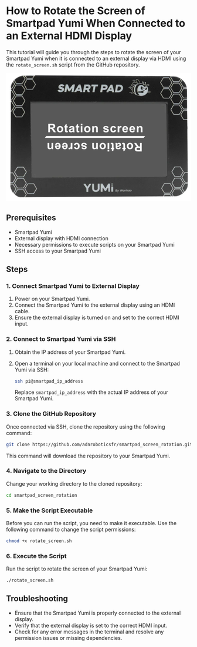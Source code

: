 # How to Rotate the Screen of Smartpad Yumi When Connected to an External HDMI Display

This tutorial will guide you through the steps to rotate the screen of your Smartpad Yumi when it is connected to an external display via HDMI using the `rotate_screen.sh` script from the GitHub repository.

![Smartpad rotation screen](../../img/KlipperSmartPad/Rotation_screen/smartpad_rotation_screen.png)

## Prerequisites

- Smartpad Yumi
- External display with HDMI connection
- Necessary permissions to execute scripts on your Smartpad Yumi
- SSH access to your Smartpad Yumi

## Steps

### 1. Connect Smartpad Yumi to External Display

1. Power on your Smartpad Yumi.
2. Connect the Smartpad Yumi to the external display using an HDMI cable.
3. Ensure the external display is turned on and set to the correct HDMI input.

### 2. Connect to Smartpad Yumi via SSH

1. Obtain the IP address of your Smartpad Yumi.
2. Open a terminal on your local machine and connect to the Smartpad Yumi via SSH:

   ```bash
   ssh pi@smartpad_ip_address
   ```

   Replace `smartpad_ip_address` with the actual IP address of your Smartpad Yumi.

### 3. Clone the GitHub Repository

Once connected via SSH, clone the repository using the following command:

```bash
git clone https://github.com/adnroboticsfr/smartpad_screen_rotation.git
```

This command will download the repository to your Smartpad Yumi.

### 4. Navigate to the Directory

Change your working directory to the cloned repository:

```bash
cd smartpad_screen_rotation
```

### 5. Make the Script Executable

Before you can run the script, you need to make it executable. Use the following command to change the script permissions:

```bash
chmod +x rotate_screen.sh
```

### 6. Execute the Script

Run the script to rotate the screen of your Smartpad Yumi:

```bash
./rotate_screen.sh
```

## Troubleshooting

- Ensure that the Smartpad Yumi is properly connected to the external display.
- Verify that the external display is set to the correct HDMI input.
- Check for any error messages in the terminal and resolve any permission issues or missing dependencies.

